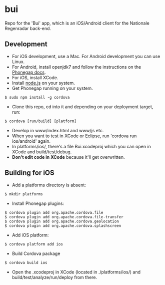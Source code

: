 bui
===

Repo for the 'Bui' app, which is an iOS/Android client for the Nationale Regenradar back-end.


Development
-----------

 - For iOS development, use a Mac. For Android development you can use Linux.
 - For Android, install openjdk7 and follow the instructions on the [Phonegap docs](http://docs.phonegap.com/).
 - For iOS, install XCode.
 - Install [node.js](http://nodejs.org/) on your system.
 - Get Phonegap running on your system.

```
$ sudo npm install -g cordova
```
 
 - Clone this repo, cd into it and depending on your deployment target, run:

```
$ cordova [run/build] [platform]
```

 - Develop in www/index.html and www/js etc.
 - When you want to test in XCode or Eclipse, run 'cordova run ios/android' again.
 - In platforms/ios/, there's a file Bui.xcodeproj which you can open in XCode and build/test/debug.
 - **Don't edit code in XCode** because it'll get overwritten.




Building for iOS
----------------

 - Add a platforms directory is absent:

```
$ mkdir platforms
```

 - Install Phonegap plugins:

```
$ cordova plugin add org.apache.cordova.file
$ cordova plugin add org.apache.cordova.file-transfer
$ cordova plugin add org.apache.cordova.geolocation
$ cordova plugin add org.apache.cordova.splashscreen
```

 - Add iOS platform:
```
$ cordova platform add ios
```

 - Build Cordova package
```
$ cordova build ios
```

 - Open the .xcodeproj in XCode (located in ./platforms/ios/) and build/test/analyze/run/deploy from there.
